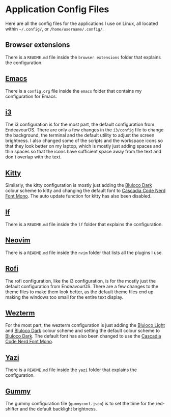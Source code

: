 # Application Config Files
Here are all the config files for the applications I use on Linux, all located within `~/.config/`, or `/home/username/.config/`.

## Browser extensions
There is a `README.md` file inside the `browser extensions` folder that explains the configuration.


## [Emacs](https://www.gnu.org/software/emacs/)
There is a `config.org` file inside the `emacs` folder that contains my configuration for Emacs.


## [i3](https://i3wm.org/)
The i3 configuration is for the most part, the default configuration from EndeavourOS.
There are only a few changes in the `i3/config` file to change the background,
the terminal and the default utility to adjust the screen brightness.
I also changed some of the scripts and the workspace icons so that they look better on my laptop,
which is mostly just adding spaces and thin spaces
so that the icons have sufficient space away from the text and don't overlap with the text.


## [Kitty](https://sw.kovidgoyal.net/kitty/)
Similarly, the kitty configuration is mostly just adding the
[Bluloco Dark](https://github.com/uloco/bluloco.nvim) colour scheme to kitty
and changing the default font to
[Cascadia Code Nerd Font Mono](https://github.com/ryanoasis/nerd-fonts/tree/master/patched-fonts/CascadiaCode).
The auto update function for kitty has also been disabled.


## [lf](https://github.com/gokcehan/lf)
There is a `README.md` file inside the `lf` folder that explains the configuration.


## [Neovim](https://neovim.io/)
There is a `README.md` file inside the `nvim` folder that lists all the plugins I use.


## [Rofi](https://github.com/davatorium/rofi)
The rofi configuration, like the i3 configuration,
is for the mostly just the default configuration from EndeavourOS.
There are a few changes to the theme files to make them look better,
as the default theme files end up making the windows too small for the entire text display.


## [Wezterm](https://wezfurlong.org/wezterm/index.html)
For the most part, the wezterm configuration is just adding the
[Bluloco Light](https://github.com/uloco/bluloco.nvim) and
[Bluloco Dark](https://github.com/uloco/bluloco.nvim) colour scheme
and setting the default colour scheme to [Bluloco Dark](https://github.com/uloco/bluloco.nvim).
The default font has also been changed to use the
[Cascadia Code Nerd Font Mono](https://github.com/ryanoasis/nerd-fonts/tree/master/patched-fonts/CascadiaCode).

## [Yazi](https://github.com/sxyazi/yazi)
There is a `README.md` file inside the `yazi` folder that explains the configuration.


## [Gummy](https://codeberg.org/fusco/gummy)
The gummy configuration file (`gummyconf.json`) is to set the time for the red-shifter and the default backlight brightness.
